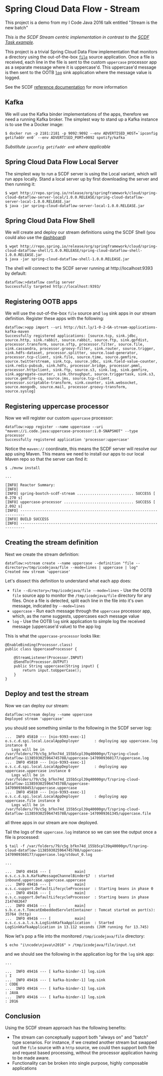 # Spring Cloud Data Flow - Stream

This project is a demo from my I Code Java 2016 talk entitled "Stream is the new batch"

_This is the SCDF Stream centric implementation in contrast to the [SCDF Task example](https://github.com/donovanmuller/icodejava-spring-bootch-scdf-task)._

This project is a trivial Spring Cloud Data Flow implementation that monitors a directory using the
out-of-the-box [`file`](https://github.com/spring-cloud/spring-cloud-stream-app-starters/tree/master/file/spring-cloud-starter-stream-source-file)
source application. Once a file is received, each line in the file is sent to the custom `uppercase` processor app
as a separate message where it is uppercase'd. This uppercase'd message is then sent to the OOTB [`log`](https://github.com/spring-cloud/spring-cloud-stream-app-starters/tree/master/log/spring-cloud-starter-stream-sink-log) 
sink application where the message value is logged.

See the SCDF [reference documentation](http://docs.spring.io/spring-cloud-dataflow/docs/1.0.0.RELEASE/reference/htmlsingle) for more information

## Kafka

We will use the Kafka binder implementations of the apps, therefore we need a running Kafka broker.
The simplest way to stand up a Kafka instance is to use the a Docker image:

```
$ docker run -p 2181:2181 -p 9092:9092 --env ADVERTISED_HOST=`ipconfig getifaddr en0` --env ADVERTISED_PORT=9092 spotify/kafka
```

_Substitute `ipconfig getifaddr en0` where applicable_

## Spring Cloud Data Flow Local Server

The simplest way to run a SCDF server is using the Local variant, which will run apps locally.
Stand a local server up by first downloading the server and then running it:

```
$ wget http://repo.spring.io/release/org/springframework/cloud/spring-cloud-dataflow-server-local/1.0.0.RELEASE/spring-cloud-dataflow-server-local-1.0.0.RELEASE.jar
$ java -jar spring-cloud-dataflow-server-local-1.0.0.RELEASE.jar
```

## Spring Cloud Data Flow Shell

We will create and deploy our stream definitions using the SCDF Shell (you could also use the [dashboard](http://localhost:9393/dashboard))

```
$ wget http://repo.spring.io/release/org/springframework/cloud/spring-cloud-dataflow-shell/1.0.0.RELEASE/spring-cloud-dataflow-shell-1.0.0.RELEASE.jar 
$ java -jar spring-cloud-dataflow-shell-1.0.0.RELEASE.jar
```

The shell will connect to the SCDF server running at http://localhost:9393 by default:

```
dataflow:>dataflow config server
Successfully targeted http://localhost:9393/
```

## Registering OOTB apps

We will use the out-of-the-box `file` source and `log` sink apps in our stream definition.
Register these apps with the following:

```
dataflow:>app import --uri http://bit.ly/1-0-2-GA-stream-applications-kafka-maven
Successfully registered applications: [source.tcp, sink.jdbc, source.http, sink.rabbit, source.rabbit, source.ftp, sink.gpfdist, processor.transform, source.sftp, processor.filter, source.file, sink.cassandra, processor.groovy-filter, sink.router, source.trigger, sink.hdfs-dataset, processor.splitter, source.load-generator, processor.tcp-client, sink.file, source.time, source.gemfire, source.twitterstream, sink.tcp, source.jdbc, sink.field-value-counter, sink.redis-pubsub, sink.hdfs, processor.bridge, processor.pmml, processor.httpclient, sink.ftp, source.s3, sink.log, sink.gemfire, sink.aggregate-counter, sink.throughput, source.triggertask, sink.s3, source.gemfire-cq, source.jms, source.tcp-client, processor.scriptable-transform, sink.counter, sink.websocket, source.mongodb, source.mail, processor.groovy-transform, source.syslog]
```

## Registering uppercase processor

Now we will register our custom `uppercase` processor:

```
dataflow:>app register --name uppercase --uri "maven://i.code.java:uppercase-processor:1.0-SNAPSHOT" --type processor
Successfully registered application 'processor:uppercase'
```

Notice the `maven://` coordinate, this means the SCDF server will resolve our app using Maven.
This means we need to install our apps to our local Maven repo so that the server can find it:

```
$ ./mvnw install

...

[INFO] Reactor Summary:
[INFO] 
[INFO] spring-bootch-scdf-stream .......................... SUCCESS [  0.270 s]
[INFO] uppercase-processor ................................ SUCCESS [  2.092 s]
[INFO] ------------------------------------------------------------------------
[INFO] BUILD SUCCESS
[INFO] ------------------------------------------------------------------------
```

## Creating the stream definition

Next we create the stream definition:

```
dataflow:>stream create --name uppercase --definition "file --directory=/tmp/icodejava/file --mode=lines | uppercase | log"
Created new stream 'uppercase'
```

Let's dissect this definition to understand what each app does:

* `file --directory=/tmp/icodejava/file --mode=lines` - Use the OOTB `file` source app to monitor the 
`/tmp/icodejava/file` directory for any files. Once a file is detected, split each line in the file into it's own
message, indicated by `--mode=lines`
* `uppercase` - Run each message through the `uppercase` processor app, which, as the name suggests, uppercases each message value
* `log` - Use the OOTB `log` sink application to simple log the received message (uppercase'd value) to the app log

This is what the `uppercase-processor` looks like:

```
@EnableBinding(Processor.class)
public class UppercaseProcessor {

    @StreamListener(Processor.INPUT)
    @SendTo(Processor.OUTPUT)
    public String uppercase(String input) {
        return input.toUpperCase();
    }
}
```

## Deploy and test the stream

Now we can deploy our stream:

```
dataflow:>stream deploy --name uppercase
Deployed stream 'uppercase'
```

you should see something similar to the following in the SCDF server log:

```
...  INFO 45810 --- [nio-9393-exec-1] o.s.c.d.spi.local.LocalAppDeployer       : deploying app uppercase.log instance 0
   Logs will be in /var/folders/79/c5g_bfkn74d_155b5cpl39q40000gn/T/spring-cloud-dataflow-1138593025964745788/uppercase-1470909360177/uppercase.log
...  INFO 45810 --- [nio-9393-exec-1] o.s.c.d.spi.local.LocalAppDeployer       : deploying app uppercase.uppercase instance 0
   Logs will be in /var/folders/79/c5g_bfkn74d_155b5cpl39q40000gn/T/spring-cloud-dataflow-1138593025964745788/uppercase-1470909360453/uppercase.uppercase
...  INFO 45810 --- [nio-9393-exec-1] o.s.c.d.spi.local.LocalAppDeployer       : deploying app uppercase.file instance 0
   Logs will be in /var/folders/79/c5g_bfkn74d_155b5cpl39q40000gn/T/spring-cloud-dataflow-1138593025964745788/uppercase-1470909361345/uppercase.file
```

all three apps in our stream are now deployed.

Tail the logs of the `uppercase.log` instance so we can see the output once a file is processed:

```
$ tail -f /var/folders/79/c5g_bfkn74d_155b5cpl39q40000gn/T/spring-cloud-dataflow-1138593025964745788/uppercase-1470909360177/uppercase.log/stdout_0.log

...

...  INFO 49416 --- [           main] o.s.c.s.b.k.KafkaMessageChannelBinder$7  : started inbound.uppercase.uppercase.uppercase
...  INFO 49416 --- [           main] o.s.c.support.DefaultLifecycleProcessor  : Starting beans in phase 0
...  INFO 49416 --- [           main] o.s.c.support.DefaultLifecycleProcessor  : Starting beans in phase 2147482647
...  INFO 49416 --- [           main] s.b.c.e.t.TomcatEmbeddedServletContainer : Tomcat started on port(s): 35764 (http)
...  INFO 49416 --- [           main] o.s.c.s.a.l.s.k.LogSinkKafkaApplication  : Started LogSinkKafkaApplication in 13.112 seconds (JVM running for 13.745)
```

Now let's pop a file into the monitored `/tmp/icodejava/file` directory:

```
$ echo "i\ncode\njava\n2016" > /tmp/icodejava/file/input.txt
```

and we should see the following in the application log for the `log` sink app:

```
...

...  INFO 49416 --- [ kafka-binder-1] log.sink                                 : I
...  INFO 49416 --- [ kafka-binder-1] log.sink                                 : CODE
...  INFO 49416 --- [ kafka-binder-1] log.sink                                 : JAVA
...  INFO 49416 --- [ kafka-binder-1] log.sink                                 : 2016
```

## Conclusion

Using the SCDF stream approach has the following benefits:

* The stream can conceptually support both "always on" and "batch" type scenarios. For instance, if we created
another stream but swapped out the `file` source with a `http` source, we could then support both file and request based processing,
without the processor application having to be made aware.
* Functionality can be broken into single purpose, highly composable applications



